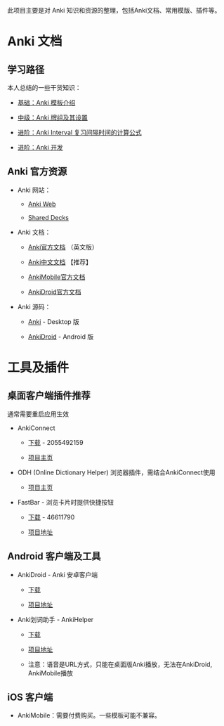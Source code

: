 此项目主要是对 Anki 知识和资源的整理，包括Anki文档、常用模版、插件等。

# Anki 文档

## 学习路径

本人总结的一些干货知识：

* [基础：Anki 模板介绍](docs/Anki_NoteType.md)

* [中级：Anki 牌组及其设置](docs/Anki_Decks.md)

* [进阶：Anki Interval 复习间隔时间的计算公式](docs/Anki_Interval.md)

* [进阶：Anki 开发](docs/Anki_Dev.md)

## Anki 官方资源

- Anki 网站：

  - [Anki Web](https://ankiweb.net/decks/)

  - [Shared Decks](https://ankiweb.net/shared/decks/)

- Anki 文档：

  - [Anki官方文档](https://docs.ankiweb.net/) （英文版）

  - [Anki中文文档](https://open-spaced-repetition.github.io/anki-manual-zh-CN/) 【推荐】

  - [AnkiMobile官方文档](https://docs.ankimobile.net/)

  - [AnkiDroid官方文档](https://docs.ankidroid.org/)

- Anki 源码：

  - [Anki](https://github.com/ankitects/anki) - Desktop 版

  - [AnkiDroid](https://github.com/ankidroid/Anki-Android) - Android 版


# 工具及插件

## 桌面客户端插件推荐

通常需要重启应用生效

- AnkiConnect

  - [下载](https://ankiweb.net/shared/info/2055492159) - 2055492159

  - [项目主页](https://foosoft.net/projects/anki-connect/)

- ODH (Online Dictionary Helper) 浏览器插件，需结合AnkiConnect使用

  - [项目主页](https://github.com/ninja33/ODH)

- FastBar - 浏览卡片时提供快捷按钮

  - [下载](https://ankiweb.net/shared/info/46611790) - 46611790

  - [项目地址](https://github.com/ankipalace/Fastbar-with-nightmode-support)

## Android 客户端及工具

- AnkiDroid - Anki 安卓客户端

  - [下载](https://f-droid.org/repository/browse/?fdid=com.ichi2.anki)

  - [项目地址](https://github.com/ankidroid/Anki-Android)

- Anki划词助手 - AnkiHelper

  - [下载](https://www.coolapk.com/apk/com.mmjang.ankihelper)

  - [项目地址](https://github.com/mmjang/ankihelper)

  - 注意：语音是URL方式，只能在桌面版Anki播放，无法在AnkiDroid, AnkiMobile播放

## iOS 客户端

- AnkiMobile：需要付费购买。一些模板可能不兼容。

